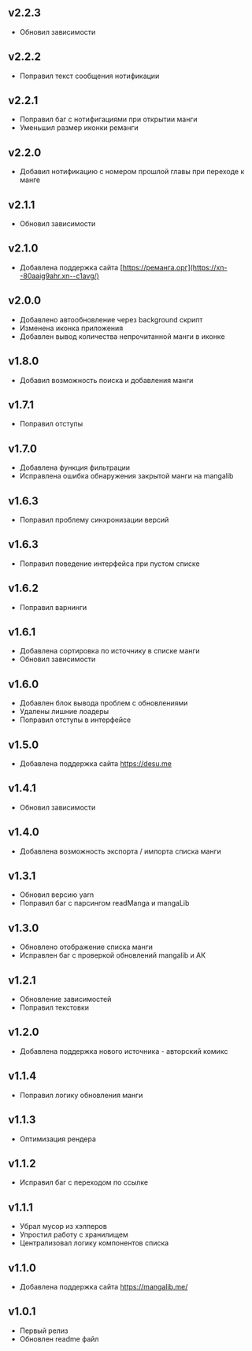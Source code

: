 ## v2.2.3
- Обновил зависимости

## v2.2.2
- Поправил текст сообщения нотификации

## v2.2.1
- Поправил баг с нотифигациями при открытии манги
- Уменьшил размер иконки реманги

## v2.2.0
- Добавил нотификацию с номером прошлой главы при переходе к манге

## v2.1.1
- Обновил зависимости

## v2.1.0
- Добавлена поддержка сайта [https://реманга.орг](https://xn--80aaig9ahr.xn--c1avg/)

## v2.0.0

- Добавлено автообновление через background скрипт
- Изменена иконка приложения
- Добавлен вывод количества непрочитанной манги в иконке

## v1.8.0

- Добавил возможность поиска и добавления манги

## v1.7.1

- Поправил отступы

## v1.7.0

- Добавлена функция фильтрации
- Исправлена ошибка обнаружения закрытой манги на mangalib

## v1.6.3

- Поправил проблему синхронизации версий

## v1.6.3

- Поправил поведение интерфейса при пустом списке

## v1.6.2

- Поправил варнинги

## v1.6.1

- Добавлена сортировка по источнику в списке манги
- Обновил зависимости

## v1.6.0

- Добавлен блок вывода проблем с обновлениями
- Удалены лишние лоадеры
- Поправил отступы в интерфейсе

## v1.5.0

- Добавлена поддержка сайта https://desu.me

## v1.4.1

- Обновил зависимости

## v1.4.0

- Добавлена возможность экспорта / импорта списка манги

## v1.3.1

- Обновил версию yarn
- Поправил баг с парсингом readManga и mangaLib

## v1.3.0

- Обновлено отображение списка манги
- Исправлен баг с проверкой обновлений mangalib и АК

## v1.2.1

- Обновление зависимостей
- Поправил текстовки

## v1.2.0

- Добавлена поддержка нового источника - авторский комикс

## v1.1.4

- Поправил логику обновления манги

## v1.1.3

- Оптимизация рендера

## v1.1.2

- Исправил баг с переходом по ссылке

## v1.1.1

- Убрал мусор из хэлперов
- Упростил работу с хранилищем
- Централизовал логику компонентов списка

## v1.1.0

- Добавлена поддержка сайта https://mangalib.me/

## v1.0.1

- Первый релиз
- Обновлен readme файл
